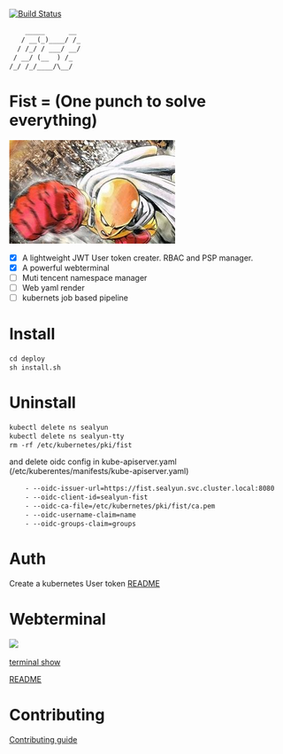 [![Build Status](https://cloud.drone.io/api/badges/fanux/fist/status.svg)](https://cloud.drone.io/fanux/fist)

```
    _____      __ 
   / __(_)____/ /_
  / /_/ / ___/ __/
 / __/ (__  ) /_  
/_/ /_/____/\__/ 
```

# Fist = (One punch to solve everything)
![](./fist.png)

- [x] A lightweight JWT User token creater. RBAC and PSP manager.
- [x] A powerful webterminal
- [ ] Muti tencent namespace manager
- [ ] Web yaml render
- [ ] kubernets job based pipeline

# Install
```
cd deploy
sh install.sh
```

# Uninstall
```
kubectl delete ns sealyun
kubectl delete ns sealyun-tty
rm -rf /etc/kubernetes/pki/fist
```
and delete oidc config in kube-apiserver.yaml (/etc/kuberentes/manifests/kube-apiserver.yaml)

```
    - --oidc-issuer-url=https://fist.sealyun.svc.cluster.local:8080
    - --oidc-client-id=sealyun-fist
    - --oidc-ca-file=/etc/kubernetes/pki/fist/ca.pem
    - --oidc-username-claim=name
    - --oidc-groups-claim=groups
```

# Auth
Create a kubernetes User token
[README](./auth/README.md)

# Webterminal
![](https://sealyun.com/fist/config-highlight.png)

[terminal show](https://sealyun.com/post/fist-terminal/)

[README](./terminal/README.md)

# Contributing
[Contributing guide](./CONTRIBUTING.md)

